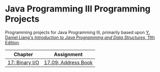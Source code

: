 # Java Programming III Programming Projects
Programming projects for Java Programming III, primarily based upon [Y. Daniel Liang's _Introduction to Java Programming and Data Structures_, 11th Edition](https://www.pearson.com/us/higher-education/product/Liang-Introduction-to-Java-Programming-and-Data-Structures-Comprehensive-Version-11th-Edition/9780134670942.html).

| Chapter | Assignment |
| --- | --- | 
| [17: Binary I/O](ProgrammingExercises/BinaryIO) | [17.09: Address Book](ProgrammingExercises/BinaryIO/17.09/README.md) |
